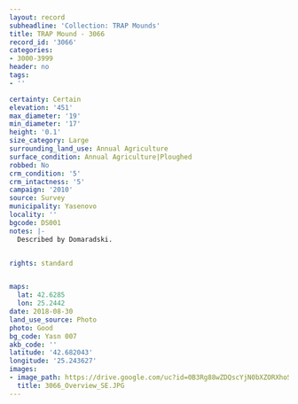 ```yaml
---
layout: record
subheadline: 'Collection: TRAP Mounds'
title: TRAP Mound - 3066
record_id: '3066'
categories:
- 3000-3999
header: no
tags:
- ''

certainty: Certain
elevation: '451'
max_diameter: '19'
min_diameter: '17'
height: '0.1'
size_category: Large
surrounding_land_use: Annual Agriculture
surface_condition: Annual Agriculture|Ploughed
robbed: No
crm_condition: '5'
crm_intactness: '5'
campaign: '2010'
source: Survey
municipality: Yasenovo
locality: ''
bgcode: DS001
notes: |-
  Described by Domaradski.


rights: standard


maps:
  lat: 42.6285
  lon: 25.2442
date: 2018-08-30
land_use_source: Photo
photo: Good
bg_code: Yasn 007
akb_code: ''
latitude: '42.682043'
longitude: '25.243627'
images:
- image_path: https://drive.google.com/uc?id=0B3Rg88wZDQscYjN0bXZORXhoS0k
  title: 3066_Overview_SE.JPG
---
```


